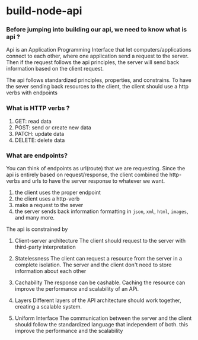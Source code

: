 # build-node-api
### Before jumping into building our api, we need to know what is api ?
Api is an Application Programming Interface that let computers/applications connect to each other, where one 
application send a request to the server. Then if the request follows the api principles, the server will send back
information based on the client request.

The api follows standardized principles, properties, and constrains. To have the sever sending back resources to the 
client, the client should use a http verbs with endpoints

### What is HTTP verbs ?
1. GET: read data
2. POST: send or create new data
3. PATCH: update data
4. DELETE: delete data

### What are endpoints?
You can think of endpoints as url(route) that we are requesting.
Since the api is entirely based on request/response, the client combined the http-verbs and urls 
to have the server response to whatever we want.
1. the client uses the proper endpoint
2. the client uses a http-verb
3. make a request to the sever 
4. the server sends back information formatting in `json`, `xml`, `html`, `images`, and many more.

The api is constrained by
1. Client-server architecture
The client should request to the server with third-party interpretation

2. Statelessness
The client can request a resource from the server in a complete isolation. The server and the client don't need 
to store information about each other

3. Cachability
The response can be cashable. Caching the resource can improve the performance and scalability of an APi.

4. Layers
Different layers of the API architecture should work together, creating a scalable system.

5. Uniform Interface 
The communication between the server and the client should follow the standardized language that independent of both.
this improve the performance and the scalability 